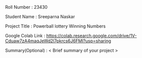 Roll Number       :   23430

Student Name      :   Sreeparna Naskar

Project Title     :  Powerball lottery Winning Numbers

Google Colab Link :   https://colab.research.google.com/drive/1V-Cduaw7zA4maqJeWd2l7pkrcs6J6FMI?usp=sharing

Summary(Optional) :   < Brief summary of your project >
